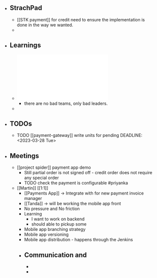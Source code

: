 - ## StrachPad
	- [[STK payment]] for credit need to ensure the implementation is done in the way we wanted.
	-
- ## Learnings
	- ![How to effectively lead an inexperienced team of junior developers (7).pdf](../assets/How_to_effectively_lead_an_inexperienced_team_of_junior_developers_(7)_1679986658589_0.pdf)
		- there are no bad teams, only bad leaders.
	-
- ## TODOs
	- TODO [[payment-gateway]] write units for pending
	  DEADLINE: <2023-03-28 Tue>
- ## Meetings
	- [[project spider]] payment app demo
		- Still partial order is not signed off - credit order does not require any special order
		- TODO check the payment is configurable #priyanka
	- [[Martin]] [[1:1]]
		- [[Payments App]] -> Integrate with for new payment invoice manager
		- [[Tanda]] -> will be working the mobile app front
		- No pressure and No friction
		- Learning
			- I want to work on backend
			- should able to pickup some
		- Mobile app branching strategy
		- Mobile app versioning
		- Mobile app distribution - happens through the Jenkins
		- Communication and
			-
			-
			-